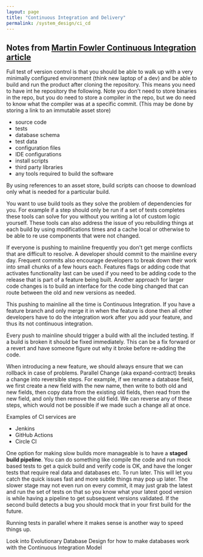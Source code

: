 ```yaml
---
layout: page
title: "Continuous Integration and Delivery"
permalink: /system_design/ci_cd
---
```


## Notes from [Martin Fowler Continuous Integration article](https://martinfowler.com/articles/continuousIntegration.html)

Full test of version control is that you should be able to walk up with a very minimally configured environment (think new laptop of a dev) and be able to build and run the product after cloning the repository. This means you need to have int he repository the following.  Note you don't need to store binaries in the repo, but you do need to store a compiler in the repo, but we do need to know what the compiler was at a specific commit. (This may be done by storing a link to an immutable asset store)

* source code
* tests
* database schema
* test data
* configuration files
* IDE configurations
* install scripts
* third party libraries
* any tools required to build the software

By using references to an asset store, build scripts can choose to download only what is needed for a particular build.

You want to use build tools as they solve the problem of dependencies for you. For example if a step should only be run if a set of tests completes these tools can solve for you without you writing a lot of custom logic yourself. These tools can also address the issue of you rebuilding things at each build by using modifications times and a cache local or otherwise to be able to re use components that were not changed.

If everyone is pushing to mainline frequently you don't get merge conflicts that are difficult to resolve. A developer should commit to the mainline every day. Frequent commits also encourage developers to break down their work into small chunks of a few hours each. Features flags or adding code that activates functionality last can be used if you need to be adding code to the release that is part of a feature being built. Another approach for larger code changes is to build an interface for the code bing changed that can route between the old and new versions as needed.

This pushing to mainline all the time is Continuous Integration. If you have a feature branch and only merge it in when the feature is done then all other developers have to do the integration work after you add your feature, and thus its not continuous integration.

Every push to mainline should trigger a build with all the included testing.  If a build is broken it should be fixed immediately. This can be a fix forward or a revert and have someone figure out why it broke before re-adding the code.

When introducing a new feature, we should always ensure that we can rollback in case of problems. Parallel Change (aka expand-contract) breaks a change into reversible steps. For example, if we rename a database field, we first create a new field with the new name, then write to both old and new fields, then copy data from the existing old fields, then read from the new field, and only then remove the old field. We can reverse any of these steps, which would not be possible if we made such a change all at once.

Examples of CI services are

* Jenkins
* GitHub Actions
* Circle CI

One option for making slow builds more manageable is to have a **staged build pipeline**. You can do something like compile the code and run mock based tests to get a quick build and verify code is OK, and have the longer tests that require real data and databases etc. To run later. This will let you catch the quick issues fast and more subtle things may pop up later. The slower stage may not even run on every commit, it may just grab the latest and run the set of tests on that so you know what your latest good version is while having a pipeline to get subsequent versions validated. If the second build detects a bug you should mock that in your first build for the future.  

Running tests in parallel where it makes sense is another way to speed things up.

Look into Evolutionary Database Design for how to make databases work with the Continuous Integration Model